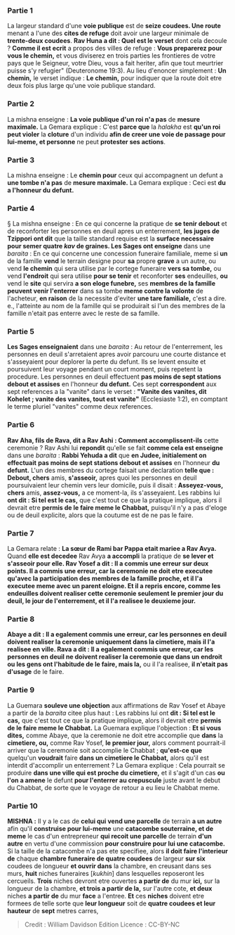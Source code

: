 
### Partie 1
La largeur standard d'une <b>voie publique</b> est de <b>seize coudees. Une route</b> menant a l'une des <b>cites de refuge</b> doit avoir une largeur minimale de <b>trente-deux coudees</b>. <b>Rav Huna a dit : Quel est le verset</b> dont cela decoule ? <b>Comme il est ecrit</b> a propos des villes de refuge : <b>Vous preparerez pour vous le chemin,</b> et vous diviserez en trois parties les frontieres de votre pays que le Seigneur, votre Dieu, vous a fait heriter, afin que tout meurtrier puisse s'y refugier" (Deuteronome 19:3). Au lieu d'enoncer simplement : <b>Un chemin,</b> le verset indique : <b>Le chemin,</b> pour indiquer que la route doit etre deux fois plus large qu'une voie publique standard.

### Partie 2
La mishna enseigne : <b>La voie publique d'un roi n'a pas</b> de <b>mesure maximale.</b> La Gemara explique : C'est <b>parce que</b> la <i>halakha</i> est <b>qu'un roi peut violer</b> la <b>cloture</b> d'un individu <b>afin de creer une voie de passage pour lui-meme, et personne</b> ne peut <b>protester ses actions</b>.

### Partie 3
La mishna enseigne : Le <b>chemin pour</b> ceux qui accompagnent un defunt a <b>une tombe n'a pas</b> de <b>mesure maximale.</b> La Gemara explique : Ceci est <b>du a l'honneur du defunt.</b>

### Partie 4
§ La mishna enseigne : En ce qui concerne la pratique de <b>se tenir debout</b> et de reconforter les personnes en deuil apres un enterrement, <b>les juges de Tzippori ont dit</b> que la taille standard requise est la <b>surface necessaire pour semer quatre <i>kav</i> de graines. Les Sages ont enseigne</b> dans une <i>baraita</i> : En ce qui concerne une concession funeraire familiale, meme si <b>un</b> de la famille <b>vend</b> le terrain designe pour <b>sa</b> propre <b>grave</b> a un autre, ou vend <b>le chemin</b> qui sera utilise par le cortege funeraire <b>vers sa tombe,</b> ou vend <b>l'endroit</b> qui sera utilise <b>pour se tenir</b> et reconforter <b>ses</b> endeuilles, <b>ou</b> vend le <b>site</b> qui servira <b>a son eloge funebre,</b> ses <b>membres de la famille peuvent venir l'enterrer</b> dans sa tombe <b>meme contre la volonte</b> de l'acheteur, <b>en raison</b> de la necessite d'eviter <b>une tare familiale,</b> c'est a dire. e., l'atteinte au nom de la famille qui se produirait si l'un des membres de la famille n'etait pas enterre avec le reste de sa famille.

### Partie 5
<b>Les Sages enseignaient</b> dans une <i>baraita</i> : Au retour de l'enterrement, les personnes en deuil s'arretaient apres avoir parcouru une courte distance et s'asseyaient pour deplorer la perte du defunt. Ils se levent ensuite et poursuivent leur voyage pendant un court moment, puis repetent la procedure. Les personnes en deuil effectuent <b>pas moins de sept stations debout et assises</b> en l'honneur <b>du defunt.</b> Ces sept <b>correspondent</b> aux sept references a la "vanite" dans le verset : <b>"Vanite des vanites, dit Kohelet ; vanite des vanites, tout est vanite"</b> (Ecclesiaste 1:2), en comptant le terme pluriel "vanites" comme deux references.

### Partie 6
<b>Rav Aha, fils de Rava, dit a Rav Ashi : Comment accomplissent-ils</b> cette ceremonie ? Rav Ashi lui <b>repondit</b> qu'elle se fait <b>comme cela est enseigne</b> dans une <i>baraita</i> : <b>Rabbi Yehuda a dit</b> que <b>en Judee, initialement on effectuait</b> <b>pas moins de sept stations debout et assises</b> en l'honneur <b>du defunt.</b> L'un des membres du cortege faisait une declaration <b>telle que : Debout, chers</b> amis, <b>s'asseoir,</b> apres quoi les personnes en deuil poursuivaient leur chemin vers leur domicile, puis il disait : <b>Asseyez-vous, chers</b> amis, <b>assez-vous,</b> a ce moment-la, ils s'asseyaient. Les rabbins lui <b>ont dit : Si tel est le cas,</b> que c'est tout ce que la pratique implique, alors il devrait etre <b>permis de le faire meme le Chabbat,</b> puisqu'il n'y a pas d'eloge ou de deuil explicite, alors que la coutume est de ne pas le faire.

### Partie 7
La Gemara relate : <b>La sœur de Rami bar Pappa etait mariee a Rav Avya.</b> Quand <b>elle est decedee</b> Rav Avya <b>a accompli</b> la pratique de <b>se lever et s'asseoir pour elle. Rav Yosef a dit : Il a commis une erreur sur deux points. <b>Il a commis une erreur,</b> car la ceremonie ne doit etre <b>executee qu'avec</b> la participation des membres de la famille <b>proche</b>, <b>et il l'a executee</b> <b>meme avec un parent eloigne</b>. <b>Et</b> il a <b>repris</b> encore, <b>comme</b> les endeuilles doivent <b>realiser cette</b> ceremonie <b>seulement le premier jour</b> du deuil, le jour de l'enterrement, <b>et il l'a realisee le deuxieme jour.</b>

### Partie 8
<b>Abaye a dit : Il a egalement commis une erreur, car</b> les personnes en deuil doivent <b>realiser</b> la ceremonie <b>uniquement dans</b> la <b>cimetiere, mais il l'a realisee en ville. Rava a dit : Il a egalement commis une erreur, car</b> les personnes en deuil ne doivent <b>realiser la ceremonie que dans un endroit ou</b> les gens ont l'habitude de le faire, mais la,</b> ou il l'a realisee, <b>il n'etait pas d'usage</b> de le faire.

### Partie 9
La Guemara <b>souleve une objection</b> aux affirmations de Rav Yosef et Abaye a partir de la <i>baraita</i> citee plus haut : Les rabbins lui ont <b>dit : Si tel est le cas,</b> que c'est tout ce que la pratique implique, alors il devrait etre <b>permis de le faire meme le Chabbat.</b> La Guemara explique l'objection : <b>Et si vous dites,</b> comme Abaye, que la ceremonie ne doit etre accomplie que <b>dans</b> la <b>cimetiere, ou,</b> comme Rav Yosef, <b>le premier jour,</b> alors comment pourrait-il arriver que la ceremonie soit accomplie le Chabbat ; <b>qu'est-ce que</b> quelqu'un <b>voudrait</b> faire <b>dans un cimetiere le Chabbat,</b> alors qu'il est interdit d'accomplir un enterrement ? La Gemara explique : Cela pourrait se produire <b>dans une ville qui est proche du cimetiere,</b> et il s'agit d'un cas <b>ou l'on a amene</b> le defunt <b>pour l'enterrer au crepuscule</b> juste avant le debut du Chabbat, de sorte que le voyage de retour a eu lieu le Chabbat meme.

### Partie 10
<strong>MISHNA :</strong> Il y a le cas de <b>celui qui vend une parcelle</b> de terrain <b>a un autre</b> afin qu'il <b>construise pour lui-meme</b> une <b>catacombe souterraine, et de meme</b> le cas d'un entrepreneur <b>qui recoit une parcelle</b> de terrain <b>d'un autre</b> en vertu d'une commission <b>pour construire pour lui une catacombe. </b> Si la taille de la catacombe n'a pas ete specifiee, alors <b>il doit faire l'interieur de</b> chaque <b>chambre funeraire de quatre coudees</b> de largeur <b>sur six</b> coudees de longueur <b>et ouvrir dans</b> la chambre, en creusant dans ses murs, <b>huit</b> niches funeraires [<i>kukhin</i>]</b> dans lesquelles reposeront les cercueils. <b>Trois</b> niches devront etre ouvertes <b>a partir de</b> du mur <b>ici,</b> sur la longueur de la chambre, <b>et trois a partir de la,</b> sur l'autre cote, <b>et deux</b> niches <b>a partir de</b> du mur <b>face</b> a l'entree. <b>Et</b> ces <b>niches</b> doivent etre formees de telle sorte que <b>leur longueur</b> soit de <b>quatre coudees et leur hauteur</b> de <b>sept</b> metres carres,

>Credit : William Davidson Edition
>Licence : CC-BY-NC